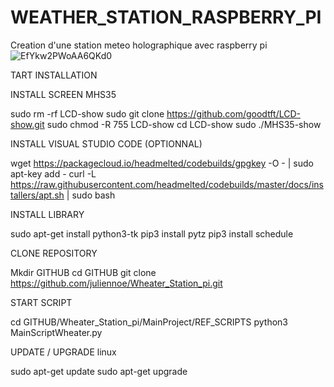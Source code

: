 # WEATHER_STATION_RASPBERRY_PI
Creation d'une station meteo holographique avec raspberry pi
![EfYkw2PWoAA6QKd0](https://user-images.githubusercontent.com/16896722/126657732-928ad382-839a-42b5-8afc-008dde563ecd.jpeg)

TART INSTALLATION


INSTALL SCREEN MHS35

sudo rm -rf LCD-show
sudo git clone https://github.com/goodtft/LCD-show.git
sudo chmod -R 755 LCD-show
cd LCD-show
sudo ./MHS35-show

INSTALL VISUAL STUDIO CODE (OPTIONNAL)

wget https://packagecloud.io/headmelted/codebuilds/gpgkey -O - | sudo apt-key add -
curl -L https://raw.githubusercontent.com/headmelted/codebuilds/master/docs/installers/apt.sh | sudo bash

INSTALL LIBRARY 

sudo apt-get install python3-tk
pip3 install pytz
pip3 install schedule

CLONE REPOSITORY

Mkdir GITHUB
cd GITHUB
git clone https://github.com/juliennoe/Wheater_Station_pi.git

START SCRIPT

cd GITHUB/Wheater_Station_pi/MainProject/REF_SCRIPTS
python3 MainScriptWheater.py

UPDATE / UPGRADE linux

sudo apt-get update
sudo apt-get upgrade

